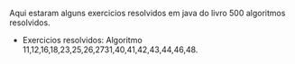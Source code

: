 Aqui estaram alguns exercicios resolvidos em java do livro 500 algoritmos resolvidos.

* Exercicios resolvidos: Algoritmo 11,12,16,18,23,25,26,2731,40,41,42,43,44,46,48.